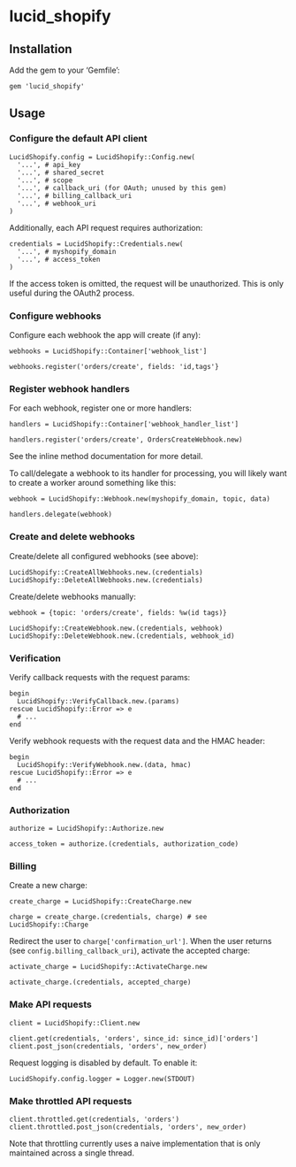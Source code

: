 lucid_shopify
=============

Installation
------------

Add the gem to your ‘Gemfile’:

    gem 'lucid_shopify'


Usage
-----

### Configure the default API client

    LucidShopify.config = LucidShopify::Config.new(
      '...', # api_key
      '...', # shared_secret
      '...', # scope
      '...', # callback_uri (for OAuth; unused by this gem)
      '...', # billing_callback_uri
      '...', # webhook_uri
    )

Additionally, each API request requires authorization:

    credentials = LucidShopify::Credentials.new(
      '...', # myshopify_domain
      '...', # access_token
    )

If the access token is omitted, the request will be unauthorized.
This is only useful during the OAuth2 process.


### Configure webhooks

Configure each webhook the app will create (if any):

    webhooks = LucidShopify::Container['webhook_list']

    webhooks.register('orders/create', fields: 'id,tags'}


### Register webhook handlers

For each webhook, register one or more handlers:

    handlers = LucidShopify::Container['webhook_handler_list']

    handlers.register('orders/create', OrdersCreateWebhook.new)

See the inline method documentation for more detail.

To call/delegate a webhook to its handler for processing, you will likely want
to create a worker around something like this:

    webhook = LucidShopify::Webhook.new(myshopify_domain, topic, data)

    handlers.delegate(webhook)


### Create and delete webhooks

Create/delete all configured webhooks (see above):

    LucidShopify::CreateAllWebhooks.new.(credentials)
    LucidShopify::DeleteAllWebhooks.new.(credentials)

Create/delete webhooks manually:

    webhook = {topic: 'orders/create', fields: %w(id tags)}

    LucidShopify::CreateWebhook.new.(credentials, webhook)
    LucidShopify::DeleteWebhook.new.(credentials, webhook_id)


### Verification

Verify callback requests with the request params:

    begin
      LucidShopify::VerifyCallback.new.(params)
    rescue LucidShopify::Error => e
      # ...
    end

Verify webhook requests with the request data and the HMAC header:

    begin
      LucidShopify::VerifyWebhook.new.(data, hmac)
    rescue LucidShopify::Error => e
      # ...
    end


### Authorization

    authorize = LucidShopify::Authorize.new

    access_token = authorize.(credentials, authorization_code)


### Billing

Create a new charge:

    create_charge = LucidShopify::CreateCharge.new

    charge = create_charge.(credentials, charge) # see LucidShopify::Charge

Redirect the user to `charge['confirmation_url']`. When the user
returns (see `config.billing_callback_uri`), activate the accepted
charge:

    activate_charge = LucidShopify::ActivateCharge.new

    activate_charge.(credentials, accepted_charge)


### Make API requests

    client = LucidShopify::Client.new

    client.get(credentials, 'orders', since_id: since_id)['orders']
    client.post_json(credentials, 'orders', new_order)

Request logging is disabled by default. To enable it:

    LucidShopify.config.logger = Logger.new(STDOUT)


### Make throttled API requests

    client.throttled.get(credentials, 'orders')
    client.throttled.post_json(credentials, 'orders', new_order)

Note that throttling currently uses a naive implementation that is
only maintained across a single thread.
